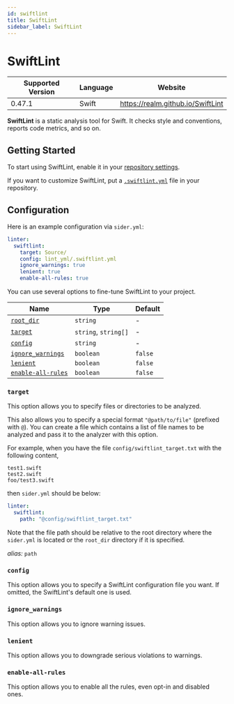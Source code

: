 ```yaml
---
id: swiftlint
title: SwiftLint
sidebar_label: SwiftLint
---
```


# SwiftLint

| Supported Version | Language | Website                           |
| ----------------- | -------- | --------------------------------- |
| 0.47.1            | Swift    | https://realm.github.io/SwiftLint |

**SwiftLint** is a static analysis tool for Swift. It checks style and conventions, reports code metrics, and so on.

## Getting Started

To start using SwiftLint, enable it in your [repository settings](../../getting-started/repository-settings.md).

If you want to customize SwiftLint, put a [`.swiftlint.yml`](https://github.com/realm/SwiftLint#configuration) file in your repository.

## Configuration

Here is an example configuration via `sider.yml`:

```yaml
linter:
  swiftlint:
    target: Source/
    config: lint_yml/.swiftlint.yml
    ignore_warnings: true
    lenient: true
    enable-all-rules: true
```

You can use several options to fine-tune SwiftLint to your project.

| Name                                                                                  | Type                 | Default |
| ------------------------------------------------------------------------------------- | -------------------- | ------- |
| [`root_dir`](../../getting-started/custom-configuration.md#linteranalyzer_idroot_dir) | `string`             | -       |
| [`target`](#target)                                                                   | `string`, `string[]` | -       |
| [`config`](#config)                                                                   | `string`             | -       |
| [`ignore_warnings`](#ignore_warnings)                                                 | `boolean`            | `false` |
| [`lenient`](#lenient)                                                                 | `boolean`            | `false` |
| [`enable-all-rules`](#enable-all-rules)                                               | `boolean`            | `false` |

### `target`

This option allows you to specify files or directories to be analyzed.

This also allows you to specify a special format `"@path/to/file"` (prefixed with `@`). You can create a file which contains a list of file names to be analyzed and pass it to the analyzer with this option.

For example, when you have the file `config/swiftlint_target.txt` with the following content,

```text
test1.swift
test2.swift
foo/test3.swift
```

then `sider.yml` should be below:

```yaml
linter:
  swiftlint:
    path: "@config/swiftlint_target.txt"
```

Note that the file path should be relative to the root directory where the `sider.yml` is located or the `root_dir` directory if it is specified.

_alias:_ `path`

### `config`

This option allows you to specify a SwiftLint configuration file you want.
If omitted, the SwiftLint's default one is used.

### `ignore_warnings`

This option allows you to ignore warning issues.

### `lenient`

This option allows you to downgrade serious violations to warnings.

### `enable-all-rules`

This option allows you to enable all the rules, even opt-in and disabled ones.
